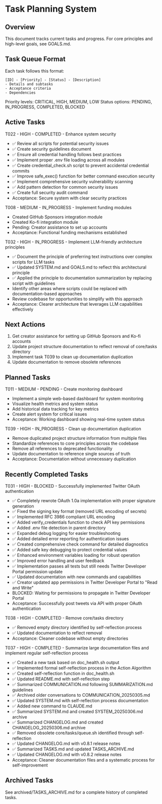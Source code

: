 # Task Planning System

## Overview
This document tracks current tasks and progress. For core principles and high-level goals, see GOALS.md.

## Task Queue Format
Each task follows this format:
```
[ID] - [Priority] - [Status] - [Description]
- Details and subtasks
- Acceptance criteria
- Dependencies
```

Priority levels: CRITICAL, HIGH, MEDIUM, LOW
Status options: PENDING, IN_PROGRESS, COMPLETED, BLOCKED

## Active Tasks

T022 - HIGH - COMPLETED - Enhance system security
- ✅ Review all scripts for potential security issues
- ✅ Create security guidelines document
- ✅ Ensure all credential handling follows best practices
- ✅ Implement proper .env file loading across all modules
- ✅ Create credential_check.sh script to prevent accidental credential commits
- ✅ Improve safe_exec() function for better command execution security
- ✅ Implement comprehensive security vulnerability scanning
- ✅ Add pattern detection for common security issues
- ✅ Create full security audit command
- Acceptance: Secure system with clear security practices

T008 - MEDIUM - IN_PROGRESS - Implement funding modules
- Created GitHub Sponsors integration module
- Created Ko-fi integration module
- Pending: Creator assistance to set up accounts
- Acceptance: Functional funding mechanisms established

T032 - HIGH - IN_PROGRESS - Implement LLM-friendly architecture principles
- ✅ Document the principle of preferring text instructions over complex scripts for LLM tasks
- ✅ Updated SYSTEM.md and GOALS.md to reflect this architectural principle
- ✅ Applied the principle to documentation summarization by replacing script with guidelines
- Identify other areas where scripts could be replaced with documentation-based approaches
- Review codebase for opportunities to simplify with this approach
- Acceptance: Clearer architecture that leverages LLM capabilities effectively

## Next Actions
1. Get creator assistance for setting up GitHub Sponsors and Ko-fi accounts
2. Update project structure documentation to reflect removal of core/tasks directory
3. Implement task T039 to clean up documentation duplication
4. Update documentation to remove obsolete references

## Planned Tasks

T011 - MEDIUM - PENDING - Create monitoring dashboard
- Implement a simple web-based dashboard for system monitoring
- Visualize health metrics and system status
- Add historical data tracking for key metrics
- Create alert system for critical issues
- Acceptance: Working dashboard showing real-time system status

T039 - HIGH - IN_PROGRESS - Clean up documentation duplication
- Remove duplicated project structure information from multiple files
- Standardize references to core principles across the codebase
- Remove all references to deprecated functionality
- Update documentation to reference single sources of truth
- Acceptance: Documentation without unnecessary duplication

## Recently Completed Tasks

T031 - HIGH - BLOCKED - Successfully implemented Twitter OAuth authentication
- ✅ Completely rewrote OAuth 1.0a implementation with proper signature generation
- ✅ Fixed the signing key format (removed URL encoding of secrets)
- ✅ Implemented RFC 3986 compliant URL encoding
- ✅ Added verify_credentials function to check API key permissions
- ✅ Added .env file detection in parent directory
- ✅ Expanded debug logging for easier troubleshooting
- ✅ Added detailed error reporting for authentication issues
- ✅ Created comprehensive check command for detailed diagnostics
- ✅ Added safe key debugging to protect credential values
- ✅ Enhanced environment variables loading for robust operation
- ✅ Improved error handling and user feedback
- ✅ Implementation passes all tests but still needs Twitter Developer Portal permission update
- ✅ Updated documentation with new commands and capabilities
- ✅ Creator updated app permissions in Twitter Developer Portal to "Read and Write"
- BLOCKED: Waiting for permissions to propagate in Twitter Developer Portal
- Acceptance: Successfully post tweets via API with proper OAuth authentication

T038 - HIGH - COMPLETED - Remove core/tasks directory
- ✅ Removed empty directory identified by self-reflection process
- ✅ Updated documentation to reflect removal
- Acceptance: Cleaner codebase without empty directories

T037 - HIGH - COMPLETED - Summarize large documentation files and implement regular self-reflection process
- ✅ Created a new task based on doc_health.sh output
- ✅ Implemented formal self-reflection process in the Action Algorithm
- ✅ Created self-reflection function in doc_health.sh
- ✅ Updated README.md with self-reflection step
- ✅ Summarized COMMUNICATION.md following SUMMARIZATION.md guidelines
- ✅ Archived older conversations to COMMUNICATION_20250305.md
- ✅ Updated SYSTEM.md with self-reflection process documentation
- ✅ Added new command to CLAUDE.md
- ✅ Summarized SYSTEM.md and created SYSTEM_20250306.md archive
- ✅ Summarized CHANGELOG.md and created CHANGELOG_20250306.md archive
- ✅ Removed obsolete core/tasks/queue.sh identified through self-reflection
- ✅ Updated CHANGELOG.md with v0.8.1 release notes
- ✅ Summarized TASKS.md and updated TASKS_ARCHIVE.md
- ✅ Updated CHANGELOG.md with v0.8.2 release notes
- Acceptance: Cleaner documentation files and a systematic process for self-improvement

## Archived Tasks

See archived/TASKS_ARCHIVE.md for a complete history of completed tasks.